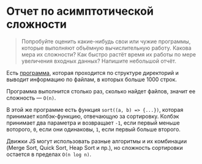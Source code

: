 # Отчет по асимптотической сложности
> Попробуйте оценить какие-нибудь свои или чужие программы, которые выполняют объёмную вычислительную работу. Какова мера их сложности? Как быстро растёт время их работы по мере увеличения входных данных? Напишите небольшой отчёт.

Есть [программа](https://gist.github.com/amiskov/390cca09045576a369fd1f23c11fa218), которая проходится по структуре директорий и выводит информацию по файлам, в которых больше 1000 строк.

Программа выполнится столько раз, сколько найдет файлов, значит ее сложность — `O(n)`.

В этой же программе есть функция `sort((a, b) => {...})`, которая принимает колбэк-функцию, отвечающую за сортировку. Колбэк принимает два параметра и возвращает `-1`, если первый меньше воторого, `0`, если они одинаковы, `1`, если первый больше второго.

Движки JS могут использовать разные алгоритмы и их комбинации (Merge Sort, Quick Sort, Heap Sort и пр.), но сложность сортировки остается в пределах `O(n log n)`. 

